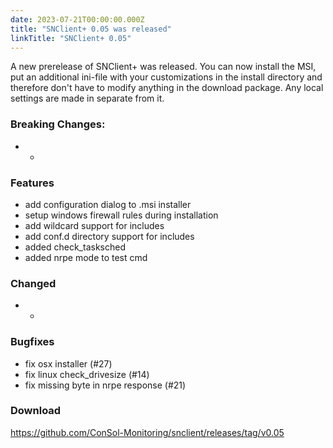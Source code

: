 ```yaml
---
date: 2023-07-21T00:00:00.000Z
title: "SNClient+ 0.05 was released"
linkTitle: "SNClient+ 0.05"
---
```

A new prerelease of SNClient+ was released.
You can now install the MSI, put an additional ini-file with your customizations in the install directory and therefore don't have to modify anything in the download package. Any local settings are made in separate from it.
### Breaking Changes:
* -
### Features
* add configuration dialog to .msi installer
* setup windows firewall rules during installation
* add wildcard support for includes
* add conf.d directory support for includes
* added check_tasksched
* added nrpe mode to test cmd
### Changed
* -
### Bugfixes
* fix osx installer (#27)
* fix linux check_drivesize (#14)
* fix missing byte in nrpe response (#21)
### Download
<https://github.com/ConSol-Monitoring/snclient/releases/tag/v0.05>

